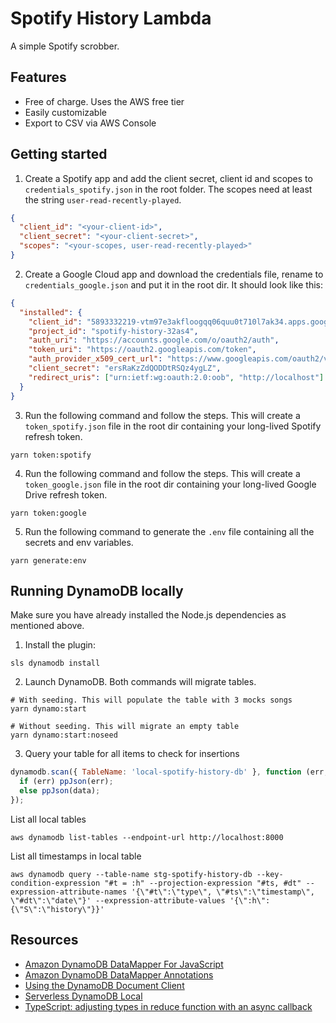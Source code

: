 # Spotify History Lambda

A simple Spotify scrobber.

## Features

- Free of charge. Uses the AWS free tier
- Easily customizable
- Export to CSV via AWS Console

## Getting started

1.  Create a Spotify app and add the client secret, client id and scopes to `credentials_spotify.json` in the root folder. The scopes need at least the string `user-read-recently-played`.

```json
{
  "client_id": "<your-client-id>",
  "client_secret": "<your-client-secret>",
  "scopes": "<your-scopes, user-read-recently-played>"
}
```

2.  Create a Google Cloud app and download the credentials file, rename to `credentials_google.json` and put it in the root dir. It should look like this:

```json
{
  "installed": {
    "client_id": "5893332219-vtm97e3akfloogqq06quu0t710l7ak34.apps.googleusercontent.com",
    "project_id": "spotify-history-32as4",
    "auth_uri": "https://accounts.google.com/o/oauth2/auth",
    "token_uri": "https://oauth2.googleapis.com/token",
    "auth_provider_x509_cert_url": "https://www.googleapis.com/oauth2/v1/certs",
    "client_secret": "ersRaKzZdQODDtRSQz4ygLZ",
    "redirect_uris": ["urn:ietf:wg:oauth:2.0:oob", "http://localhost"]
  }
}
```

3.  Run the following command and follow the steps. This will create a `token_spotify.json` file in the root dir containing your long-lived Spotify refresh token.

```console
yarn token:spotify
```

4.  Run the following command and follow the steps. This will create a `token_google.json` file in the root dir containing your long-lived Google Drive refresh token.

```console
yarn token:google
```

5. Run the following command to generate the `.env` file containing all the secrets and env variables.

```console
yarn generate:env
```

## Running DynamoDB locally

Make sure you have already installed the Node.js dependencies as mentioned above.

1. Install the plugin:

```console
sls dynamodb install
```

2. Launch DynamoDB. Both commands will migrate tables.

```console
# With seeding. This will populate the table with 3 mocks songs
yarn dynamo:start
```

```console
# Without seeding. This will migrate an empty table
yarn dynamo:start:noseed
```

3. Query your table for all items to check for insertions

```javascript
dynamodb.scan({ TableName: 'local-spotify-history-db' }, function (err, data) {
  if (err) ppJson(err);
  else ppJson(data);
});
```

List all local tables

```console
aws dynamodb list-tables --endpoint-url http://localhost:8000
```

List all timestamps in local table

```console
aws dynamodb query --table-name stg-spotify-history-db --key-condition-expression "#t = :h" --projection-expression "#ts, #dt" --expression-attribute-names '{\"#t\":\"type\", \"#ts\":\"timestamp\", \"#dt\":\"date\"}' --expression-attribute-values '{\":h\":{\"S\":\"history\"}}'
```

## Resources

- [Amazon DynamoDB DataMapper For JavaScript](https://github.com/awslabs/dynamodb-data-mapper-js)
- [Amazon DynamoDB DataMapper Annotations](https://github.com/awslabs/dynamodb-data-mapper-js/tree/master/packages/dynamodb-data-mapper-annotations)
- [Using the DynamoDB Document Client](https://docs.aws.amazon.com/sdk-for-javascript/v2/developer-guide/dynamodb-example-document-client.html)
- [Serverless DynamoDB Local](https://www.npmjs.com/package/serverless-dynamodb-local)
- [TypeScript: adjusting types in reduce function with an async callback](https://dev.to/pedrohasantiago/typescript-adjusting-types-in-reduce-function-with-an-async-callback-2kc8)
